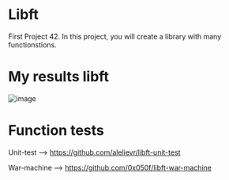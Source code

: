# Libft
First Project 42. In this project, you will create a library with many functionstions.

# My results libft
![image](https://user-images.githubusercontent.com/43698585/202721592-3a01023b-cf33-467a-a86a-7a7a4ade7eb9.png)

# Function tests  
Unit-test --> https://github.com/alelievr/libft-unit-test

War-machine --> https://github.com/0x050f/libft-war-machine
